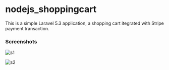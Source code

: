 # nodejs_shoppingcart
This is a simple Laravel 5.3 application, a shopping cart itegrated with Stripe payment transaction.

### Screenshots
![s1](https://c8.staticflickr.com/6/5619/30621531023_b8eb8076b3_z.jpg)

![s2](https://c1.staticflickr.com/6/5591/31284219432_32d2a8666f_z.jpg)